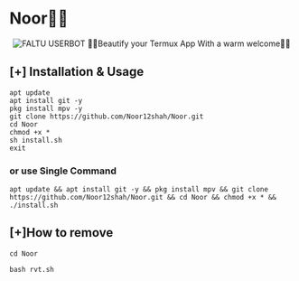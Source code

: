 # Noor🥀🥀

<p align="center">
<img src="https://telegra.ph/file/7e374f8ce42fdb1ec8df2.jpg" alt="FALTU USERBOT">
🌹🥀Beautify your Termux App With a warm welcome🌹🥀

## [+] Installation & Usage
```
apt update
apt install git -y
pkg install mpv -y
git clone https://github.com/Noor12shah/Noor.git
cd Noor
chmod +x *
sh install.sh
exit
```
### or use Single Command
```
apt update && apt install git -y && pkg install mpv && git clone  https://github.com/Noor12shah/Noor.git && cd Noor && chmod +x * && ./install.sh
```
## [+]How to remove 
```
cd Noor

bash rvt.sh
```
